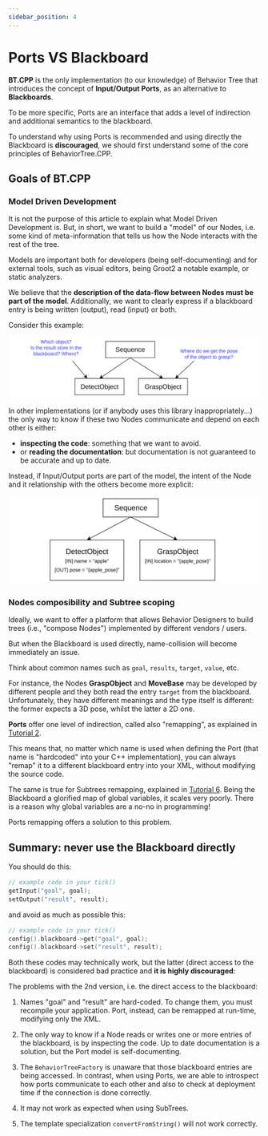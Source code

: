 ```yaml
---
sidebar_position: 4
---
```


# Ports VS Blackboard

**BT.CPP** is the only implementation (to our knowledge) of Behavior Tree that
introduces the concept of **Input/Output Ports**, as an alternative to **Blackboards**.

To be more specific, Ports are an interface that adds a level of
indirection and additional semantics to the blackboard.

To understand why using Ports is recommended and using directly the Blackboard 
is **discouraged**, we should first understand some of the core principles 
of BehaviorTree.CPP.

## Goals of BT.CPP

### Model Driven Development

It is not the purpose of this article to explain what Model Driven Development is.
But, in short, we want to build a "model" of our Nodes, i.e. some kind of meta-information
that tells us how the Node interacts with  the rest of the tree.

Models are important both for developers (being self-documenting) and 
for external tools, such as visual editors, being Groot2 a notable example, 
or static analyzers.

We believe that the **description of the data-flow between Nodes must be part of the model**. 
Additionally, we want to clearly express if a blackboard entry is being written (output), 
read (input) or both. 

Consider this example:

![no_ports](images/no_ports_sequence.png)

In other implementations (or if anybody uses this library inappropriately...) the
only way to know if these two Nodes communicate and depend on each other is either:

- **inspecting the code**: something that we want to avoid.
- or **reading the documentation**: but documentation is not guaranteed to be accurate and up to date.

Instead, if Input/Output ports are part of the model, the intent of the Node and it
relationship with the others become more explicit:

![with_ports](images/with_ports_sequence.png)

### Nodes composibility and Subtree scoping

Ideally, we want to offer a platform that allows Behavior Designers to build trees
(i.e., "compose Nodes") implemented by different vendors / users.

But when the Blackboard is used directly, name-collision will become immediately an issue.

Think about common names such as `goal`, `results`, `target`, `value`, etc.

For instance, the Nodes **GraspObject** and **MoveBase** may be developed by different people
and they both read the entry `target` from the blackboard.
Unfortunately, they have different meanings and the type itself is different: 
the former expects a 3D pose, whilst the latter a 2D one.

**Ports** offer one level of indirection, called also "remapping", as explained in
[Tutorial 2](../tutorial-basics/tutorial_02_basic_ports.md).

This means that, no matter which name is used when defining the Port 
(that name is "hardcoded" into your C++ implementation),
you can always "remap" it to a different blackboard entry into your XML, 
without modifying the source code.

The same is true for Subtrees remapping, explained in [Tutorial 6](../tutorial-basics/tutorial_06_subtree_ports.md). 
Being the Blackboard a glorified map of global variables, it scales very poorly. 
There is a reason why global variables are a no-no in programming!

Ports remapping offers a solution to this problem.


## Summary: never use the Blackboard directly

You should do this:

```c++
// example code in your tick()
getInput("goal", goal);
setOutput("result", result);
```

and avoid as much as possible this:

```c++
// example code in your tick()
config().blackboard->get("goal", goal);
config().blackboard->set("result", result);
```

Both these codes may technically work, but the latter (direct access to the blackboard) 
is considered bad practice and **it is highly discouraged**:

The problems with the 2nd version, i.e. the direct access to the blackboard:

1. Names "goal" and "result" are hard-coded. To change them, you must recompile your application. Port, instead, can be remapped at run-time, modifying only the XML.

2. The only way to know if a Node reads or writes one or more entries of the blackboard, 
is by inspecting the code. Up to date documentation is a solution, but the Port model is self-documenting.

3. The `BehaviorTreeFactory` is unaware that those blackboard entries are being accessed.
In contrast, when using Ports, we are able to introspect how ports communicate to each other
and also to check at deployment time if the connection is done correctly.

4. It may not work as expected when using SubTrees.

5. The template specialization `convertFromString()` will not work correctly.



